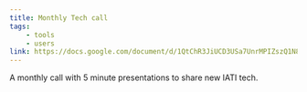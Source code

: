 ```yaml
---
title: Monthly Tech call
tags:
    - tools
    - users
link: https://docs.google.com/document/d/1QtChR3JiUCD3USa7UnrMPIZszQ1N8cPCX5LxooODttg/edit
---
```


A monthly call with 5 minute presentations to share new IATI tech.